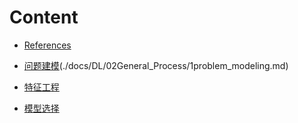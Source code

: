 # Content

* [References](./02General_Process/readme.md)

* [问题建模](./02General_Process/1problem_modeling.md)(./docs/DL/02General_Process/1problem_modeling.md)

* [特征工程](./02General_Process/2feature_engineering.md)

* [模型选择](./02General_Process/3models.md)

  
